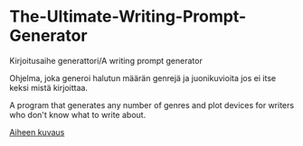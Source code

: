 # The-Ultimate-Writing-Prompt-Generator
Kirjoitusaihe generattori/A writing prompt generator

Ohjelma, joka generoi halutun määrän genrejä ja juonikuvioita jos ei itse keksi mistä kirjoittaa.

A program that generates any number of genres and plot devices for writers who don't know what to write about.

[Aiheen kuvaus](dokumentaatio/aihemaarittely.md)
